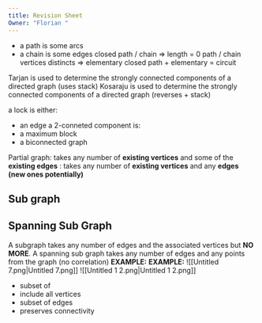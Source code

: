 ```yaml
---
title: Revision Sheet
Owner: "Florian "
---
```

- a path is some arcs
- a chain is some edges
closed path / chain ⇒ length = 0
path / chain vertices distincts ⇒ elementary
closed path + elementary = circuit
  
  
Tarjan is used to determine the strongly connected components of a directed graph (uses stack)
Kosaraju is used to determine the strongly connected components of a directed graph (reverses + stack)
  
a lock is either:
- an edge
a 2-conneted component is:
- a maximum block
- a biconnected graph
  
Partial graph: takes any number of **existing vertices** and some of the **existing edges**
: takes any number of **existing vertices** and any **edges (new ones potentially)**
## Sub graph
## Spanning Sub Graph
A subgraph takes any number of edges and the associated vertices but **NO MORE**.
A spanning sub graph takes any number of edges and any points from the graph (no correlation)
**EXAMPLE:**
**EXAMPLE:**
![[Untitled 7.png|Untitled 7.png]]
![[Untitled 1 2.png|Untitled 1 2.png]]
- subset of
- include all vertices
- subset of edges
- preserves connectivity